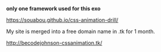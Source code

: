 <strong> only one framework used for this exo </strong>

 https://souabou.github.io/css-animation-drill/
 
My site is merged into a free domain name in .tk for 1 month.

 http://becodejohnson-cssanimation.tk/
